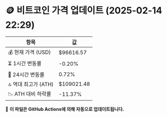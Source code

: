 # 🪙 비트코인 가격 업데이트 (2025-02-14 22:29)

| 항목                | 값 |
|--------------------|----------------|
| 💰 현재 가격 (USD) | $96616.57 |
| ⏳ 1시간 변동률    | -0.20% |
| 📆 24시간 변동률   | 0.72% |
| 🔝 역대 최고가 (ATH) | $109021.48 |
| 📉 ATH 대비 하락률 | -11.37% |

🔄 **이 파일은 GitHub Actions에 의해 자동으로 업데이트됩니다.**

